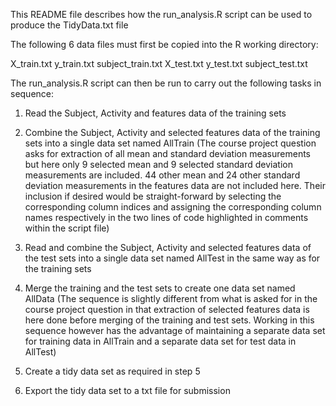 This README file describes how the run_analysis.R script can be used to produce the TidyData.txt file

The following 6 data files must first be copied into the R working directory:

X_train.txt
y_train.txt
subject_train.txt
X_test.txt
y_test.txt
subject_test.txt

The run_analysis.R script can then be run to carry out the following tasks in sequence:

1. Read the Subject, Activity and features data of the training sets

2. Combine the Subject, Activity and selected features data of the training sets into a single data set named AllTrain
   (The course project question asks for extraction of all mean and standard deviation measurements
   but here only 9 selected mean and 9 selected standard deviation measurements are included.
   44 other mean and 24 other standard deviation measurements in the features data are not included here.
   Their inclusion if desired would be straight-forward by selecting the corresponding column indices 
   and assigning the corresponding column names respectively in the two lines of code highlighted in comments within the script file)

3. Read and combine the Subject, Activity and selected features data of the test sets into a single data set named AllTest
   in the same way as for the training sets

4. Merge the training and the test sets to create one data set named AllData
   (The sequence is slightly different from what is asked for in the course project question
   in that extraction of selected features data is here done before merging of the training and test sets.
   Working in this sequence however has the advantage of maintaining a separate data set for training data in AllTrain
   and a separate data set for test data in AllTest)

5. Create a tidy data set as required in step 5

6. Export the tidy data set to a txt file for submission

